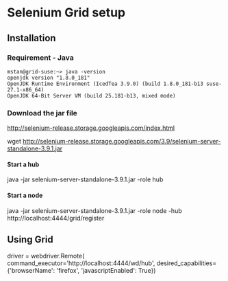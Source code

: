 # Selenium Grid setup 

## Installation 

### Requirement - Java 

```shell
mstan@grid-suse:~> java -version
openjdk version "1.8.0_181"
OpenJDK Runtime Environment (IcedTea 3.9.0) (build 1.8.0_181-b13 suse-27.1-x86_64)
OpenJDK 64-Bit Server VM (build 25.181-b13, mixed mode)
```

### Download the jar file 
http://selenium-release.storage.googleapis.com/index.html

wget http://selenium-release.storage.googleapis.com/3.9/selenium-server-standalone-3.9.1.jar

#### Start a hub 
java -jar selenium-server-standalone-3.9.1.jar -role hub

#### Start a node 
java -jar selenium-server-standalone-3.9.1.jar -role node  -hub http://localhost:4444/grid/register

## Using Grid

driver = webdriver.Remote(
   command_executor='http://localhost:4444/wd/hub',
   desired_capabilities={'browserName': 'firefox', 'javascriptEnabled': True})


   